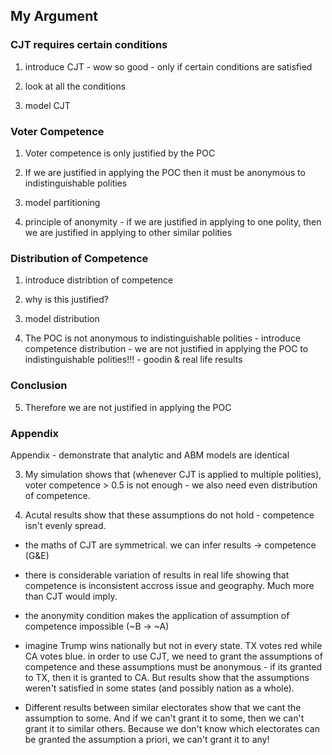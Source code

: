 

## My Argument


### CJT requires certain conditions

  1. introduce CJT
    - wow so good
    - only if certain conditions are satisfied

  2. look at all the conditions

  3. model CJT

### Voter Competence

  1. Voter competence is only justified by the POC

  2. If we are justified in applying the POC then it must be anonymous to indistinguishable polities

  3. model partitioning

  4. principle of anonymity
    - if we are justified in applying to one polity, then we are justified in applying to other similar polities

### Distribution of Competence

  1. introduce distribtion of competence

  2. why is this justified?

  3. model distribution

  4. The POC is not anonymous to indistinguishable polities
    - introduce competence distribution
    - we are not justified in applying the POC to indistinguishable polities!!! 
    - goodin & real life results

### Conclusion

  5. Therefore we are not justified in applying the POC


### Appendix

Appendix - demonstrate that analytic and ABM models are identical



  3. My simulation shows that (whenever CJT is applied to multiple polities), voter competence > 0.5 is not enough - we also need even distribution of competence.  

  4. Acutal results show that these assumptions do not hold - competence isn't evenly spread.

  - the maths of CJT are symmetrical.  we can infer results -> competence (G&E)
  - there is considerable variation of results in real life showing that competence is inconsistent accross issue and geography. Much more than CJT would imply.
  - the anonymity condition makes the application of assumption of competence impossible (~B -> ~A) 
  

  - imagine Trump wins nationally but not in every state. TX votes red while CA votes blue. in order to use CJT, we need to grant the assumptions of competence and these assumptions must be anonymous - if its granted to TX, then it is granted to CA. But results show that the assumptions weren't satisfied in some states (and possibly nation as a whole).  
  - Different results between similar electorates show that we cant the assumption to some.  And if we can't grant it to some, then we can't grant it to similar others.  Because we don't know which electorates can be granted the assumption a priori, we can't grant it to any!




